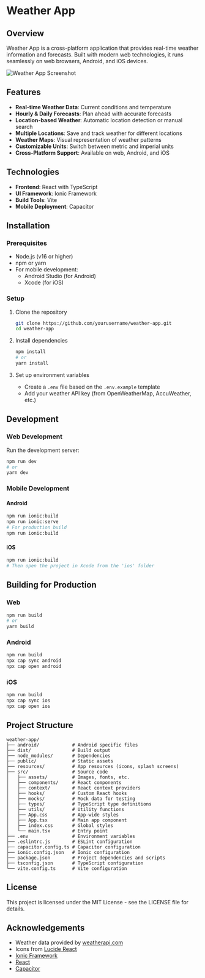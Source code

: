 # Weather App

## Overview

Weather App is a cross-platform application that provides real-time weather information and forecasts. Built with modern web technologies, it runs seamlessly on web browsers, Android, and iOS devices.

![Weather App Screenshot](https://clecardona.eu/assets/lumi-weather/00.jpg)

## Features

- **Real-time Weather Data**: Current conditions and temperature
- **Hourly & Daily Forecasts**: Plan ahead with accurate forecasts
- **Location-based Weather**: Automatic location detection or manual search
- **Multiple Locations**: Save and track weather for different locations
- **Weather Maps**: Visual representation of weather patterns
- **Customizable Units**: Switch between metric and imperial units
- **Cross-Platform Support**: Available on web, Android, and iOS

## Technologies

- **Frontend**: React with TypeScript
- **UI Framework**: Ionic Framework
- **Build Tools**: Vite
- **Mobile Deployment**: Capacitor

## Installation

### Prerequisites

- Node.js (v16 or higher)
- npm or yarn
- For mobile development:
  - Android Studio (for Android)
  - Xcode (for iOS)

### Setup

1. Clone the repository

   ```bash
   git clone https://github.com/yourusername/weather-app.git
   cd weather-app
   ```

2. Install dependencies

   ```bash
   npm install
   # or
   yarn install
   ```

3. Set up environment variables
   - Create a `.env` file based on the `.env.example` template
   - Add your weather API key (from OpenWeatherMap, AccuWeather, etc.)

## Development

### Web Development

Run the development server:

```bash
npm run dev
# or
yarn dev
```

### Mobile Development

#### Android

```bash
npm run ionic:build
npm run ionic:serve
# For production build
npm run ionic:build
```

#### iOS

```bash
npm run ionic:build
# Then open the project in Xcode from the 'ios' folder
```

## Building for Production

### Web

```bash
npm run build
# or
yarn build
```

### Android

```bash
npm run build
npx cap sync android
npx cap open android
```

### iOS

```bash
npm run build
npx cap sync ios
npx cap open ios
```

## Project Structure

```
weather-app/
├── android/            # Android specific files
├── dist/               # Build output
├── node_modules/       # Dependencies
├── public/             # Static assets
├── resources/          # App resources (icons, splash screens)
├── src/                # Source code
│   ├── assets/         # Images, fonts, etc.
│   ├── components/     # React components
│   ├── context/        # React context providers
│   ├── hooks/          # Custom React hooks
│   ├── mocks/          # Mock data for testing
│   ├── types/          # TypeScript type definitions
│   ├── utils/          # Utility functions
│   ├── App.css         # App-wide styles
│   ├── App.tsx         # Main app component
│   ├── index.css       # Global styles
│   └── main.tsx        # Entry point
├── .env                # Environment variables
├── .eslintrc.js        # ESLint configuration
├── capacitor.config.ts # Capacitor configuration
├── ionic.config.json   # Ionic configuration
├── package.json        # Project dependencies and scripts
├── tsconfig.json       # TypeScript configuration
└── vite.config.ts      # Vite configuration
```

## License

This project is licensed under the MIT License - see the LICENSE file for details.

## Acknowledgements

- Weather data provided by [weatherapi.com](https://www.weatherapi.com/)
- Icons from [Lucide React](https://lucide.dev/guide/packages/lucide-react)
- [Ionic Framework](https://ionicframework.com/)
- [React](https://reactjs.org/)
- [Capacitor](https://capacitorjs.com/)
